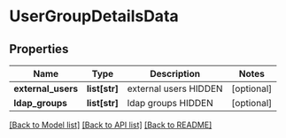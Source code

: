# UserGroupDetailsData

## Properties
Name | Type | Description | Notes
------------ | ------------- | ------------- | -------------
**external_users** | **list[str]** | external users HIDDEN | [optional] 
**ldap_groups** | **list[str]** | ldap groups HIDDEN | [optional] 

[[Back to Model list]](../README.md#documentation-for-models) [[Back to API list]](../README.md#documentation-for-api-endpoints) [[Back to README]](../README.md)


